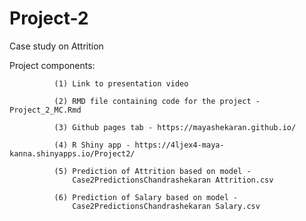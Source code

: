 # Project-2
Case study on Attrition

Project components: 

              (1) Link to presentation video
              
              (2) RMD file containing code for the project - Project_2_MC.Rmd

              (3) Github pages tab - https://mayashekaran.github.io/

              (4) R Shiny app - https://4ljex4-maya-kanna.shinyapps.io/Project2/

              (5) Prediction of Attrition based on model - 
                  Case2PredictionsChandrashekaran Attrition.csv

              (6) Prediction of Salary based on model - 
                  Case2PredictionsChandrashekaran Salary.csv
